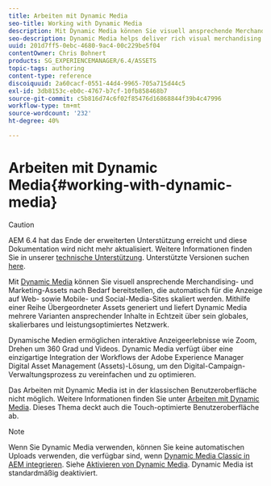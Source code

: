 ```yaml
---
title: Arbeiten mit Dynamic Media
seo-title: Working with Dynamic Media
description: Mit Dynamic Media können Sie visuell ansprechende Merchandising- und Marketing-Assets nach Bedarf bereitstellen, die automatisch für die Anzeige auf Web- sowie Mobile- und Social-Media-Sites skaliert werden. Mit einem Satz Übergeordneter Assets generiert und liefert Dynamic Media mehrere Varianten ansprechender Inhalte in Echtzeit über sein globales, skalierbares und leistungsoptimiertes Netzwerk
seo-description: Dynamic Media helps deliver rich visual merchandising and marketing assets on demand, automatically scaled for consumption on web, mobile, and social sites. Using a set of master assets, Dynamic Media generates and delivers multiple variations of rich content in real time through its global, scalable, performance-optimized network
uuid: 201d7ff5-0ebc-4680-9ac4-00c229be5f04
contentOwner: Chris Bohnert
products: SG_EXPERIENCEMANAGER/6.4/ASSETS
topic-tags: authoring
content-type: reference
discoiquuid: 2a60cacf-0551-44d4-9965-705a715d44c5
exl-id: 3db8153c-eb0c-4767-b7cf-10fb858468b7
source-git-commit: c5b816d74c6f02f85476d16868844f39b4c47996
workflow-type: tm+mt
source-wordcount: '232'
ht-degree: 40%

---
```


# Arbeiten mit Dynamic Media{#working-with-dynamic-media}

>[!CAUTION]
>
>AEM 6.4 hat das Ende der erweiterten Unterstützung erreicht und diese Dokumentation wird nicht mehr aktualisiert. Weitere Informationen finden Sie in unserer [technische Unterstützung](https://helpx.adobe.com/de/support/programs/eol-matrix.html). Unterstützte Versionen suchen [here](https://experienceleague.adobe.com/docs/?lang=de).

Mit [Dynamic Media](https://www.adobe.com/de/solutions/web-experience-management/dynamic-media.html) können Sie visuell ansprechende Merchandising- und Marketing-Assets nach Bedarf bereitstellen, die automatisch für die Anzeige auf Web- sowie Mobile- und Social-Media-Sites skaliert werden. Mithilfe einer Reihe Übergeordneter Assets generiert und liefert Dynamic Media mehrere Varianten ansprechender Inhalte in Echtzeit über sein globales, skalierbares und leistungsoptimiertes Netzwerk.

Dynamische Medien ermöglichen interaktive Anzeigeerlebnisse wie Zoom, Drehen um 360 Grad und Videos. Dynamic Media verfügt über eine einzigartige Integration der Workflows der Adobe Experience Manager Digital Asset Management (Assets)-Lösung, um den Digital-Campaign-Verwaltungsprozess zu vereinfachen und zu optimieren.

Das Arbeiten mit Dynamic Media ist in der klassischen Benutzeroberfläche nicht möglich. Weitere Informationen finden Sie unter [Arbeiten mit Dynamic Media](/help/assets/dynamic-media.md). Dieses Thema deckt auch die Touch-optimierte Benutzeroberfläche ab.

>[!NOTE]
>
>Wenn Sie Dynamic Media verwenden, können Sie keine automatischen Uploads verwenden, die verfügbar sind, wenn [Dynamic Media Classic in AEM integrieren](/help/sites-administering/scene7.md). Siehe [Aktivieren von Dynamic Media](/help/assets/config-dynamic.md#enabling-dynamic-media). Dynamic Media ist standardmäßig deaktiviert.
